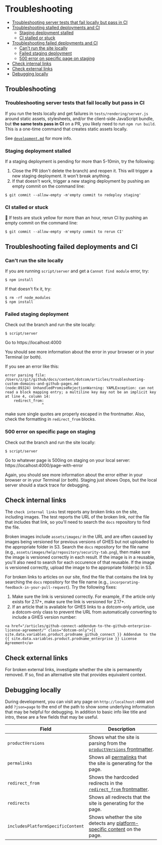 # Troubleshooting <!-- omit in toc -->

- [Troubleshooting server tests that fail locally but pass in CI](#troublshooting-server-tests-that-fail-locally-but-pass-in-ci)
- [Troubleshooting stalled deployments and CI](#troubleshooting-stalled-deployments-and-ci)
  - [Staging deployment stalled](#staging-deployment-stalled)
  - [CI stalled or stuck](#ci-stalled-or-stuck)
- [Troubleshooting failed deployments and CI](#troubleshooting-failed-deployments-and-ci)
  - [Can't run the site locally](#cant-run-the-site-locally)
  - [Failed staging deployment](#failed-staging-deployment)
  - [500 error on specific page on staging](#500-error-on-specific-page-on-staging)
- [Check internal links](#check-internal-links)
- [Check external links](#check-external-links)
- [Debugging locally](#debugging-locally)

## Troubleshooting

### Troubleshooting server tests that fail locally but pass in CI

If you run the tests locally and get failures in `tests/rendering/server.js` around static assets, stylesheets, and/or the client-side JavaScript bundle, but **the same tests pass in CI** on a PR, you likely need to run `npm run build`. This is a one-time command that creates static assets locally.

See [`development.md`](./development.md) for more info.

### Staging deployment stalled
If a staging deployment is pending for more than 5-10min, try the following:

1. Close the PR (don't delete the branch) and reopen it. This will trigger a new staging deployment. It won't break anything.
2. If that doesn't work, trigger a new staging deployment by pushing an empty commit on the command line:

```
$ git commit --allow-empty -m'empty commit to redeploy staging'
```

### CI stalled or stuck
:yellow_heart: If tests are stuck yellow for more than an hour, rerun CI by pushing an empty commit on the command line:

```
$ git commit --allow-empty -m'empty commit to rerun CI'
```

## Troubleshooting failed deployments and CI

### Can't run the site locally
If you are running `script/server` and get a `Cannot find module` error, try:

```
$ npm install
```

If that doesn't fix it, try:

```
$ rm -rf node_modules
$ npm install
```

### Failed staging deployment
Check out the branch and run the site locally:

```
$ script/server
```

Go to https://localhost:4000

You should see more information about the error in your browser or in your Terminal (or both).

If you see an error like this:

```
error parsing file: /Users/z/git/github/docs/content/dotcom/articles/troubleshooting-custom-domains-and-github-pages.md
(node:89324) UnhandledPromiseRejectionWarning: YAMLException: can not read a block mapping entry; a multiline key may not be an implicit key at line 4, column 14:
    redirect_from:
                 ^
```

make sure single quotes are properly escaped in the frontmatter. Also, check the formatting in `redirect_from` blocks.

### 500 error on specific page on staging
Check out the branch and run the site locally:

```
$ script/server
```

Go to whatever page is 500ing on staging on your local server: https://localhost:4000/page-with-error

Again, you should see more information about the error either in your browser or in your Terminal (or both). Staging just shows Oops, but the local server should a stack trace for debugging.

## Check internal links

The `check internal links` test reports any broken links on the site, including images. The test reports the URL of the broken link, _not_ the file that includes that link, so you'll need to search the `docs` repository to find the file.

Broken images include `assets/images/` in the URL and are often caused by images being versioned for previous versions of GHES but not uploaded to the appropriate folder in S3. Search the `docs` repository for the file name (e.g., `assets/images/help/repository/security-tab.png`), then make sure the image is versioned correctly in each result. If the image is in a reusable, you'll also need to search for each occurence of that reusable. If the image is versioned correctly, upload the image to the appropriate folder(s) in S3.

For broken links to articles on our site, find the file that contains the link by searching the `docs` repository for the file name (e.g., `incorporating-feedback-in-your-pull-request`). Try the following fixes:

1. Make sure the link is versioned correctly. For example, if the article only exists for 2.17+, make sure the link is versioned for 2.17+.
2. If an article that is available for GHES links to a dotcom-only article, use a dotcom-only class to prevent the URL from automatically converting to include a GHES version number:
  ```
  <a href="/articles/github-connect-addendum-to-the-github-enterprise-license-agreement/" class="dotcom-only">{{ site.data.variables.product.prodname_github_connect }} Addendum to the {{ site.data.variables.product.prodname_enterprise }} License Agreement</a>
  ```

## Check external links

For broken external links, investigate whether the site is permanently removed. If so, find an alternative site that provides equivalent context.

## Debugging locally

During development, you can visit any page on `http://localhost:4000` and add `?json=page` to the end of the path to show some underlying information that may be helpful for debugging. In addition to basic info like title and intro, these are a few fields that may be useful.

| Field | Description |
| ----- | ----------- |
|`productVersions` | Shows what the site is parsing from the [`productVersions` frontmatter](content#productVersions).
| `permalinks` | Shows all [permalinks](contributing/permalinks.md) that the site is generating for the page.
| `redirect_from` | Shows the hardcoded redirects in the [`redirect_from` frontmatter](content#redirect_from).
| `redirects` | Shows all redirects that the site is generating for the page.
| `includesPlatformSpecificContent` | Shows whether the site detects any [platform-specific content](#operating-system-tags) on the page.
